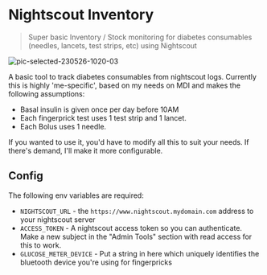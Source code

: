 # Nightscout Inventory
> Super basic Inventory / Stock monitoring for diabetes consumables (needles, lancets, test strips, etc) using Nightscout

![pic-selected-230526-1020-03](https://github.com/ghomasHudson/nightscout_inventory/assets/13795113/5219f1f2-f24b-44f5-8efe-c7b488ae6a94)

A basic tool to track diabetes consumables from nightscout logs. Currently this is highly 'me-specific', based on my needs on MDI and makes the following assumptions:

- Basal insulin is given once per day before 10AM
- Each fingerprick test uses 1 test strip and 1 lancet.
- Each Bolus uses 1 needle.

If you wanted to use it, you'd have to modify all this to suit your needs. If there's demand, I'll make it more configurable.

## Config

The following env variables are required:
- `NIGHTSCOUT_URL` - the `https://www.nightscout.mydomain.com` address to your nightscout server
- `ACCESS_TOKEN` - A nightscout access token so you can authenticate. Make a new subject in the "Admin Tools" section with read access for this to work.
- `GLUCOSE_METER_DEVICE` - Put a string in here which uniquely identifies the bluetooth device you're using for fingerpricks
